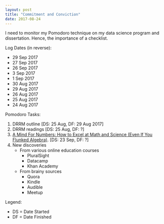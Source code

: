```yaml
---
layout: post
title: "Commitment and Conviction"
date: 2017-08-24
---
```


I need to monitor my Pomodoro technique on my data science program and dissertation. Hence, the importance of a checklist.

Log Dates (in reverse): 
* 29 Sep 2017
* 27 Sep 2017
* 26 Sep 2017
* 3 Sep 2017
* 1 Sep 2017
* 30 Aug 2017
* 29 Aug 2017
* 26 Aug 2017
* 25 Aug 2017
* 24 Aug 2017

Pomodoro Tasks:
1. DRRM outline [DS: 25 Aug, DF: 29 Aug 2017]
2. DRRM readings [DS: 25 Aug, DF: ?]
3. [A Mind For Numbers: How to Excel at Math and Science (Even If You Flunked Algebra)](https://www.amazon.com/Mind-Numbers-Science-Flunked-Algebra-ebook/dp/B00G3L19ZU).  [DS: 23 Sep, DF: ?]
4. New discoveries
	* From various online education courses
		* PluralSight
		* Datacamp
		* Khan Academy
	* From brainy sources
		* Quora
		* Kindle
		* Audible
		* Meetup

Legend:
* DS = Date Started
* DF = Date Finished
